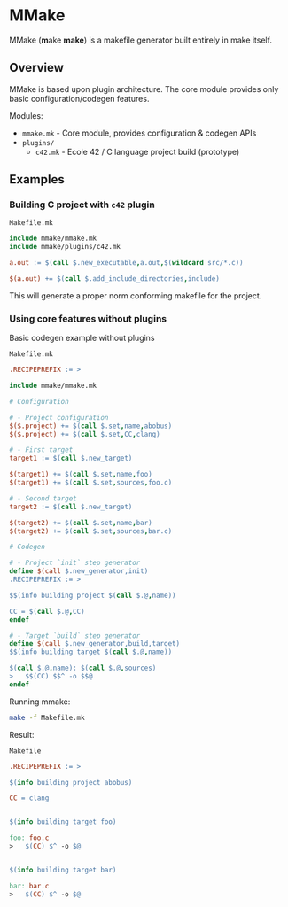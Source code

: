 # MMake

MMake (**m**ake **make**) is a makefile generator built entirely in make itself.

## Overview

MMake is based upon plugin architecture. The core module provides only basic configuration/codegen features.

Modules:

+ `mmake.mk` - Core module, provides configuration & codegen APIs
+ `plugins/`
  + `c42.mk` - Ecole 42 / C language project build (prototype)

## Examples

### Building C project with `c42` plugin

`Makefile.mk`

```Makefile
include mmake/mmake.mk
include mmake/plugins/c42.mk

a.out := $(call $.new_executable,a.out,$(wildcard src/*.c))

$(a.out) += $(call $.add_include_directories,include)
```

This will generate a proper norm conforming makefile for the project.

### Using core features without plugins

Basic codegen example without plugins

`Makefile.mk`

```Makefile
.RECIPEPREFIX := >

include mmake/mmake.mk

# Configuration

# - Project configuration
$($.project) += $(call $.set,name,abobus)
$($.project) += $(call $.set,CC,clang)

# - First target
target1 := $(call $.new_target)

$(target1) += $(call $.set,name,foo)
$(target1) += $(call $.set,sources,foo.c)

# - Second target
target2 := $(call $.new_target)

$(target2) += $(call $.set,name,bar)
$(target2) += $(call $.set,sources,bar.c)

# Codegen

# - Project `init` step generator
define $(call $.new_generator,init)
.RECIPEPREFIX := >

$$(info building project $(call $.@,name))

CC = $(call $.@,CC)
endef

# - Target `build` step generator
define $(call $.new_generator,build,target)
$$(info building target $(call $.@,name))

$(call $.@,name): $(call $.@,sources)
>   $$(CC) $$^ -o $$@
endef
```

Running mmake:

```sh
make -f Makefile.mk
```

Result:

`Makefile`

```Makefile
.RECIPEPREFIX := >

$(info building project abobus)

CC = clang


$(info building target foo)

foo: foo.c
>   $(CC) $^ -o $@


$(info building target bar)

bar: bar.c
>   $(CC) $^ -o $@
```
